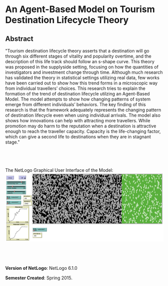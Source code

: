 # An Agent-­Based Model on Tourism Destination Lifecycle Theory

## Abstract

"Tourism destination lifecycle theory asserts that a destination will go through six different stages of vitality and popularity overtime, and the description of this life track should follow an s-shape curve. This theory was proposed in the supplyside setting, focusing on how the quantities of investigators and investment change through time. Although much research has validated the theory in statistical settings utilizing real data, few works have been carried out to show how this trend forms in a microscopic way from individual travellers’ choices. This research tries to explain the formation of the trend of destination lifecycle utilzing an Agent-Based Model. The model attempts to show how changing patterns of system emerge from different individuals’ behaviors. The key finding of this research is that the framework adequately represents the changing pattern of destination lifecycle even when using individual arrivals. The model also shows how innovations can help with attracting more travellers. While promotion may do harm to the reputation when a destination is attractive enough to reach the traveller capacity. Capacity is the life-­changing factor, which can give a second life to destinations when they are in stagnant stage."


## &nbsp;
The NetLogo Graphical User Interface of the Model: 
![The NetLogo Graphical User Interface](GUI.png)

## &nbsp;

**Version of NetLogo**: NetLogo 6.1.0

**Semester Created**: Spring 2015.
